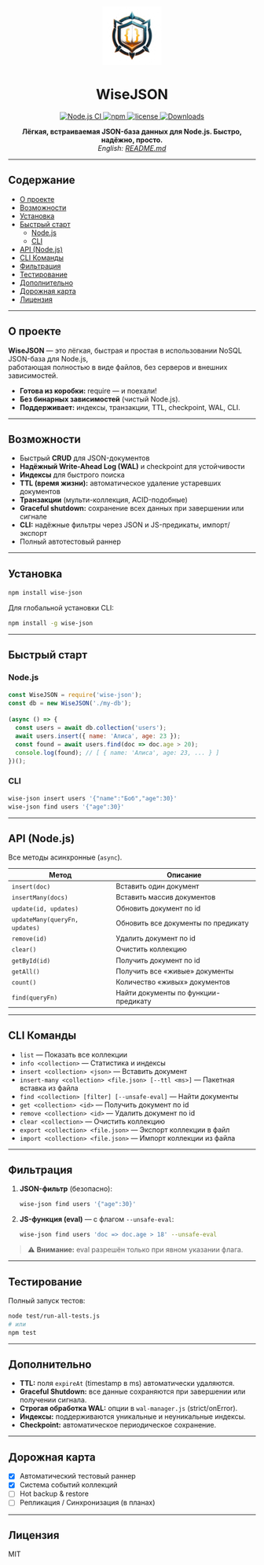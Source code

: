 <div align="center">
  <img src="logo.png" width="120" alt="WiseJSON Logo"/>
  <h1>WiseJSON</h1>

  <p>
    <a href="https://github.com/Xzdes/WiseJSON/actions/workflows/main.yml">
      <img src="https://img.shields.io/github/workflow/status/Xzdes/WiseJSON/Node.js%20CI/main" alt="Node.js CI"/>
    </a>
    <a href="https://www.npmjs.com/package/wise-json">
      <img src="https://img.shields.io/npm/v/wise-json" alt="npm"/>
    </a>
    <a href="https://github.com/Xzdes/WiseJSON/blob/main/LICENSE">
      <img src="https://img.shields.io/github/license/Xzdes/WiseJSON" alt="license"/>
    </a>
    <a href="https://www.npmjs.com/package/wise-json">
      <img src="https://img.shields.io/npm/dm/wise-json" alt="Downloads"/>
    </a>
  </p>

  **Лёгкая, встраиваемая JSON-база данных для Node.js. Быстро, надёжно, просто.**  
  _English: [README.md](./README.md)_
</div>

---

## Содержание
- [О проекте](#о-проекте)
- [Возможности](#возможности)
- [Установка](#установка)
- [Быстрый старт](#быстрый-старт)
  - [Node.js](#nodejs)
  - [CLI](#cli)
- [API (Node.js)](#api-nodejs)
- [CLI Команды](#cli-команды)
- [Фильтрация](#фильтрация)
- [Тестирование](#тестирование)
- [Дополнительно](#дополнительно)
- [Дорожная карта](#дорожная-карта)
- [Лицензия](#лицензия)

---

## О проекте

**WiseJSON** — это лёгкая, быстрая и простая в использовании NoSQL JSON-база для Node.js,  
работающая полностью в виде файлов, без серверов и внешних зависимостей.

- **Готова из коробки:** require — и поехали!  
- **Без бинарных зависимостей** (чистый Node.js).  
- **Поддерживает:** индексы, транзакции, TTL, checkpoint, WAL, CLI.

---

## Возможности

- Быстрый **CRUD** для JSON-документов  
- **Надёжный Write-Ahead Log (WAL)** и checkpoint для устойчивости  
- **Индексы** для быстрого поиска  
- **TTL (время жизни):** автоматическое удаление устаревших документов  
- **Транзакции** (мульти-коллекция, ACID-подобные)  
- **Graceful shutdown:** сохранение всех данных при завершении или сигнале  
- **CLI:** надёжные фильтры через JSON и JS-предикаты, импорт/экспорт  
- Полный автотестовый раннер  

---

## Установка

```bash
npm install wise-json
```

Для глобальной установки CLI:

```bash
npm install -g wise-json
```

---

## Быстрый старт

### Node.js

```js
const WiseJSON = require('wise-json');
const db = new WiseJSON('./my-db');

(async () => {
  const users = await db.collection('users');
  await users.insert({ name: 'Алиса', age: 23 });
  const found = await users.find(doc => doc.age > 20);
  console.log(found); // [ { name: 'Алиса', age: 23, ... } ]
})();
```

### CLI

```bash
wise-json insert users '{"name":"Боб","age":30}'
wise-json find users '{"age":30}'
```

---

## API (Node.js)

Все методы асинхронные (`async`).

| Метод                           | Описание                                          |
| ------------------------------- | ------------------------------------------------- |
| `insert(doc)`                   | Вставить один документ                            |
| `insertMany(docs)`              | Вставить массив документов                        |
| `update(id, updates)`           | Обновить документ по id                           |
| `updateMany(queryFn, updates)`  | Обновить все документы по предикату               |
| `remove(id)`                    | Удалить документ по id                            |
| `clear()`                       | Очистить коллекцию                                |
| `getById(id)`                   | Получить документ по id                           |
| `getAll()`                      | Получить все «живые» документы                    |
| `count()`                       | Количество «живых» документов                     |
| `find(queryFn)`                 | Найти документы по функции-предикату              |

---

## CLI Команды

- `list` — Показать все коллекции  
- `info <collection>` — Статистика и индексы  
- `insert <collection> <json>` — Вставить документ  
- `insert-many <collection> <file.json> [--ttl <ms>]` — Пакетная вставка из файла  
- `find <collection> [filter] [--unsafe-eval]` — Найти документы  
- `get <collection> <id>` — Получить документ по id  
- `remove <collection> <id>` — Удалить документ по id  
- `clear <collection>` — Очистить коллекцию  
- `export <collection> <file.json>` — Экспорт коллекции в файл  
- `import <collection> <file.json>` — Импорт коллекции из файла  

---

## Фильтрация

1. **JSON-фильтр** (безопасно):

   ```bash
   wise-json find users '{"age":30}'
   ```

2. **JS-функция (eval)** — с флагом `--unsafe-eval`:

   ```bash
   wise-json find users 'doc => doc.age > 18' --unsafe-eval
   ```

> ⚠️ **Внимание:** eval разрешён только при явном указании флага.

---

## Тестирование

Полный запуск тестов:

```bash
node test/run-all-tests.js
# или
npm test
```

---

## Дополнительно

- **TTL:** поля `expireAt` (timestamp в ms) автоматически удаляются.  
- **Graceful Shutdown:** все данные сохраняются при завершении или получении сигнала.  
- **Строгая обработка WAL:** опции в `wal-manager.js` (strict/onError).  
- **Индексы:** поддерживаются уникальные и неуникальные индексы.  
- **Checkpoint:** автоматическое периодическое сохранение.  

---

## Дорожная карта

- [x] Автоматический тестовый раннер  
- [x] Система событий коллекций  
- [ ] Hot backup & restore  
- [ ] Репликация / Синхронизация (в планах)

---

## Лицензия

MIT
